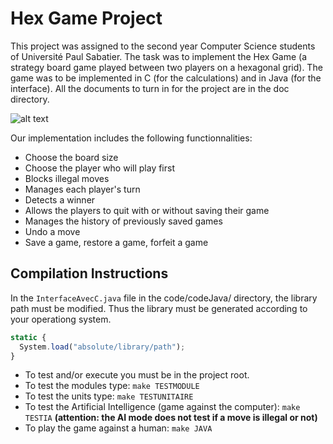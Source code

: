 Hex Game Project
================

This project was assigned to the second year Computer Science students of Université Paul Sabatier. The task was to implement the Hex Game (a strategy board game played between two players on a hexagonal grid). The game was to be implemented in C (for the calculations) and in Java (for the interface). All the documents to turn in for the project are in the doc directory.

![alt text](https://upload.wikimedia.org/wikipedia/commons/3/38/Hex-board-11x11-%282%29.jpg "Red and Blue Hex Game")

Our implementation includes the following functionnalities:
* Choose the board size
* Choose the player who will play first
* Blocks illegal moves
* Manages each player's turn
* Detects a winner
* Allows the players to quit with or without saving their game
* Manages the history of previously saved games
* Undo a move
* Save a game, restore a game, forfeit a game

Compilation Instructions
------------------------
In the `InterfaceAvecC.java` file in the code/codeJava/ directory, the library path must be modified. Thus the library must be generated according to your operationg system.

```javascript
static {
  System.load("absolute/library/path");
}
```

* To test and/or execute you must be in the project root.
* To test the modules type: `make TESTMODULE`
* To test the units type: `make TESTUNITAIRE`
* To test the Artificial Intelligence (game against the computer): `make TESTIA`
__(attention: the AI mode does not test if a move is illegal or not)__
* To play the game against a human: `make JAVA`
